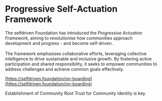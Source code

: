 # Progressive Self-Actuation Framework

The selfdriven Foundation has introduced the _Progressive Actuation Framework_, aiming to revolutionise how communities approach development and progress - and become self-driven. \
\
The framework emphasises collaborative efforts, leveraging collective intelligence to drive sustainable and inclusive growth. By fostering active participation and shared responsibility, it seeks to empower communities to address challenges and achieve common goals effectively.

[https://selfdriven.foundation/on-boarding](https://selfdriven.foundation/on-boarding)

Establishment of Community Root Trust for Community Identity is key.

